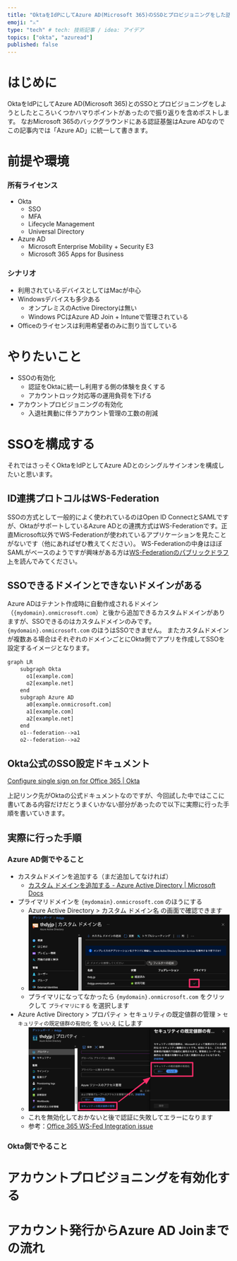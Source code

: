 ```yaml
---
title: "OktaをIdPにしてAzure AD(Microsoft 365)のSSOとプロビジョニングをした話"
emoji: "⚔️"
type: "tech" # tech: 技術記事 / idea: アイデア
topics: ["okta", "azuread"]
published: false
---
```

# はじめに
OktaをIdPにしてAzure AD(Microsoft 365)とのSSOとプロビジョニングをしようとしたところいくつかハマりポイントがあったので振り返りを含めポストします。
なおMicrosoft 365のバックグラウンドにある認証基盤はAzure ADなのでこの記事内では「Azure AD」に統一して書きます。

# 前提や環境
### 所有ライセンス
- Okta
  - SSO
  - MFA
  - Lifecycle Management
  - Universal Directory
- Azure AD
  - Microsoft Enterprise Mobility + Security E3
  - Microsoft 365 Apps for Business

### シナリオ
- 利用されているデバイスとしてはMacが中心
- Windowsデバイスも多少ある
  - オンプレミスのActive Directoryは無い
  - Windows PCはAzure AD Join + Intuneで管理されている
- Officeのライセンスは利用希望者のみに割り当てしている

# やりたいこと
- SSOの有効化
  - 認証をOktaに統一し利用する側の体験を良くする
  - アカウントロック対応等の運用負荷を下げる
- アカウントプロビジョニングの有効化
  - 入退社異動に伴うアカウント管理の工数の削減

# SSOを構成する
それではさっそくOktaをIdPとしてAzure ADとのシングルサインオンを構成したいと思います。

## ID連携プロトコルはWS-Federation
SSOの方式として一般的によく使われているのはOpen ID ConnectとSAMLですが、OktaがサポートしているAzure ADとの連携方式はWS-Federationです。正直Microsoft以外でWS-Federationが使われているアプリケーションを見たことがないです（他にあればぜひ教えてください）。
WS-Federationの中身はほぼSAMLがベースのようですが興味がある方は[WS-Federationのパブリックドラフト](http://download.boulder.ibm.com/ibmdl/pub/software/dw/specs/ws-fed/WS-Federation-V1-1B.pdf)を読んでみてください。

## SSOできるドメインとできないドメインがある
Azure ADはテナント作成時に自動作成されるドメイン（`{mydomain}.onmicrosoft.com`）と後から追加できるカスタムドメインがありますが、SSOできるのはカスタムドメインのみです。 `{mydomain}.onmicrosoft.com` のほうはSSOできません。
またカスタムドメインが複数ある場合はそれぞれのドメインごとにOkta側でアプリを作成してSSOを設定するイメージとなります。
```mermaid
graph LR
    subgraph Okta
      o1[example.com]
      o2[example.net]
    end
    subgraph Azure AD
      a0[example.onmicrosoft.com]
      a1[example.com]
      a2[example.net]
    end
    o1--federation-->a1
    o2--federation-->a2
```


## Okta公式のSSO設定ドキュメント
[Configure single sign on for Office 365 | Okta](https://help.okta.com/en/prod/Content/Topics/Apps/Office365-Deployment/configure-sso.htm)

上記リンク先がOktaの公式ドキュメントなのですが、今回試した中ではここに書いてある内容だけだとうまくいかない部分があったので以下に実際に行った手順を書いていきます。

## 実際に行った手順
### Azure AD側でやること
- カスタムドメインを追加する（まだ追加してなければ）
  - [カスタム ドメインを追加する - Azure Active Directory | Microsoft Docs](https://docs.microsoft.com/ja-jp/azure/active-directory/fundamentals/add-custom-domain)
- プライマリドメインを `{mydomain}.onmicrosoft.com` のほうにする
  - Azure Active Directory > カスタム ドメイン名 の画面で確認できます
  - ![](2021-06-17-23-43-21.png)
  - プライマリになってなかったら `{mydomain}.onmicrosoft.com` をクリックして `プライマリにする` を選択します
- Azure Active Directory > プロパティ > セキュリティの既定値群の管理 > `セキュリティの既定値群の有効化` を `いいえ` にします
  - ![](2021-06-17-23-53-37.png)
  - これを無効化しておかないと後で認証に失敗してエラーになります
  - 参考：[Office 365 WS-Fed Integration issue](https://support.okta.com/help/s/question/0D51Y00008QoNQN/office-365-wsfed-integration-issue?language=en_US)

### Okta側でやること

# アカウントプロビジョニングを有効化する


# アカウント発行からAzure AD Joinまでの流れ
